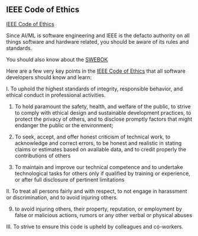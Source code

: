## IEEE Code of Ethics

[IEEE Code of Ethics](https://www.ieee.org/about/corporate/governance/p7-8.html)

Since AI/ML is software engineering and IEEE is the defacto authority on all things software and hardware related, you should be aware of its rules and standards.

You should also know about the [SWEBOK](https://www.computer.org/education/bodies-of-knowledge/software-engineering/v3) 

Here are a few very key points in the [IEEE Code of Ethics](https://www.ieee.org/about/corporate/governance/p7-8.html) that all software developers should know and learn:

I. To uphold the highest standards of integrity, responsible behavior, and ethical conduct in professional activities.

1.  To hold paramount the safety, health, and welfare of the public, to strive to comply with ethical design and sustainable development practices, to protect the privacy of others, and to disclose promptly factors that might endanger the public or the environment;

5. To seek, accept, and offer honest criticism of technical work, to acknowledge and correct errors, to be honest and realistic in stating claims or estimates based on available data, and to credit properly the contributions of others

6. To maintain and improve our technical competence and to undertake technological tasks for others only if qualified by training or experience, or after full disclosure of pertinent limitations


II. To treat all persons fairly and with respect, to not engage in harassment or discrimination, and to avoid injuring others.

9. to avoid injuring others, their property, reputation, or employment by false or malicious actions, rumors or any other verbal or physical abuses


III. To strive to ensure this code is upheld by colleagues and co-workers.
